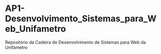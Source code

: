 # AP1-Desenvolvimento_Sistemas_para_Web_Unifametro
 Repositório da Cadeira de Desenvolvimento de Sistemas para Web da Unifametro
